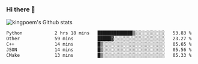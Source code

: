 ### Hi there 👋

![kingpoem's Github stats](https://github-readme-stats.vercel.app/api?username=kingpoem&show_icons=true)

  <!--START_SECTION:waka-->

```txt
Python            2 hrs 18 mins   █████████████▒░░░░░░░░░░░   53.83 %
Other             59 mins         █████▓░░░░░░░░░░░░░░░░░░░   23.27 %
C++               14 mins         █▒░░░░░░░░░░░░░░░░░░░░░░░   05.65 %
JSON              14 mins         █▒░░░░░░░░░░░░░░░░░░░░░░░   05.56 %
CMake             13 mins         █▒░░░░░░░░░░░░░░░░░░░░░░░   05.33 %
```

<!--END_SECTION:waka-->
<!--
**kingpoem/kingpoem** is a ✨ _special_ ✨ repository because its `README.md` (this file) appears on your GitHub profile.

Here are some ideas to get you started:

- 🔭 I’m currently working on ...
- 🌱 I’m currently learning ...
- 👯 I’m looking to collaborate on ...
- 🤔 I’m looking for help with ...
- 💬 Ask me about ...
- 📫 How to reach me: ...
- 😄 Pronouns: ...
- ⚡ Fun fact: ...
-->
